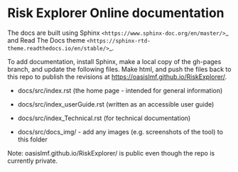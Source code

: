# Risk Explorer Online documentation

The docs are built using Sphinx `<https://www.sphinx-doc.org/en/master/>`_ and Read The Docs theme `<https://sphinx-rtd-theme.readthedocs.io/en/stable/>`_.

To add documentation, install Sphinx, make a local copy of the gh-pages branch, and update the following files. Make html, and push the files back to this repo to publish the revisions at https://oasislmf.github.io/RiskExplorer/. 

* docs/src/index.rst (the home page - intended for general information)

* docs/src/index_userGuide.rst (written as an accessible user guide)

* docs/src/index_Technical.rst (for technical documentation)

* docs/src/docs_img/ - add any images (e.g. screenshots of the tool) to this folder



Note: oasislmf.github.io/RiskExplorer/ is public even though the repo is currently private.


